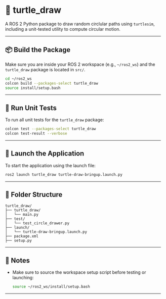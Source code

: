 # 🐢 turtle\_draw

A ROS 2 Python package to draw random circlular paths using `turtlesim`, including a unit-tested utility to compute circular motion.

---
## 📦 Build the Package

Make sure you are inside your ROS 2 workspace (e.g., `~/ros2_ws`) and the `turtle_draw` package is located in `src/`.

```bash
cd ~/ros2_ws
colcon build --packages-select turtle_draw
source install/setup.bash
```

---

## 🧪 Run Unit Tests

To run all unit tests for the `turtle_draw` package:

```bash
colcon test --packages-select turtle_draw
colcon test-result --verbose
```
---

## 🚀 Launch the Application

To start the application using the launch file:

```bash
ros2 launch turtle_draw turtle-draw-bringup.launch.py
```

---

## 📁 Folder Structure

```
turtle_draw/
├── turtle_draw/
│   └── main.py
├── test/
│   └── test_circle_drawer.py
├── launch/
│   └── turtle-draw-bringup.launch.py
├── package.xml
├── setup.py
```

---

## 📝 Notes

* Make sure to source the workspace setup script before testing or launching:

  ```bash
  source ~/ros2_ws/install/setup.bash
  ```
---
